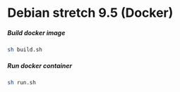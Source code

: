 # Debian stretch 9.5 (Docker)

##### Build docker image

```bash
sh build.sh
```

##### Run docker container

```bash
sh run.sh
```